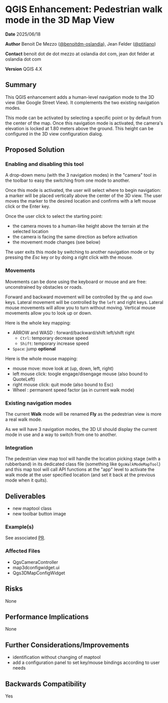 # QGIS Enhancement: Pedestrian walk mode in the 3D Map View

**Date** 2025/06/18

**Author** Benoit De Mezzo ([@benoitdm-oslandia](https://github.com/benoitdm-oslandia)), Jean Felder ([@ptitjano](https://github.com/ptitjano))

**Contact** benoit dot de dot mezzo at oslandia dot com, jean dot felder at oslandia dot com

**Version** QGIS 4.X

## Summary

This QGIS enhancement adds a human-level navigation mode to the 3D view (like Google Street View). It complements the two existing navigation modes.

This mode can be activated by selecting a specific point or by default from the center of the map. Once this navigation mode is activated, the camera's elevation is locked at 1.80 meters above the ground. This height can be configured in the 3D view configuration dialog.

## Proposed Solution

### Enabling and disabling this tool

A drop-down menu (with the 3 navigation modes) in the "camera" tool in the toolbar to easy the switching from one mode to another.

Once this mode is activated, the user will select where to begin navigation: a marker will be placed vertically above the center of the 3D view. The user moves the marker to the desired location and confirms with a left mouse click or the Enter key.

Once the user click to select the starting point:

* the camera moves to a human-like height above the terrain at the selected location
* the camera is facing the same direction as before activation
* the movement mode changes (see below)

The user exits this mode by switching to another navigation mode or by pressing the *Esc* key or by doing a right click with the mouse.

### Movements

Movements can be done using the keyboard or mouse and are free: unconstrained by obstacles or roads.

Forward and backward movement will be controlled by the `up` and `down` keys. Lateral movement will be controlled by the `left` and right keys. Lateral mouse movements will allow you to turn without moving. Vertical mouse movements allow you to look up or down.

Here is the whole key mapping:

* ARROW and WASD : forward/backward/shift left/shift right
  * `Ctrl`: temporary decrease speed
  * `Shift`: temporary increase speed
* `Space`: jump **optional**

Here is the whole mouse mapping:

* mouse move: move look at (up, down, left, right)
* left mouse click: toogle engage/disengage mouse (also bound to QuoteLeft)
* right mouse click: quit mode (also bound to Esc)
* Wheel : permanent speed factor (as in current walk mode)

### Existing navigation modes

The current **Walk** mode will be renamed **Fly** as the pedestrian view is more a real walk mode.

As we will have 3 navigation modes, the 3D UI should display the current mode in use and a way to switch from one to another.

### Integration

The pedestrian view map tool will handle the location picking stage (with a rubberband) in its dedicated class file (something like `QgsWalkModeMapTool`) and this map tool will call API functions at the "app" level to activate the walk mode at the user specified location (and set it back at the previous mode when it quits).

## Deliverables

* new maptool class
* new toolbar button image

### Example(s)

See associated [PR](https://github.com/qgis/QGIS-Enhancement-Proposals/pull/341).

### Affected Files

* QgsCameraController
* map3dconfigwidget.ui
* Qgs3DMapConfigWidget

## Risks

None

## Performance Implications

None

## Further Considerations/Improvements

* identification without changing of maptool
* add a configuration panel to set key/mouse bindings according to user needs

## Backwards Compatibility

Yes
